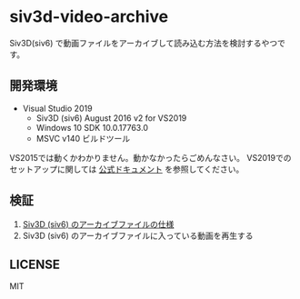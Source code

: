 # siv3d-video-archive
Siv3D(siv6) で動画ファイルをアーカイブして読み込む方法を検討するやつです。

## 開発環境

- Visual Studio 2019
    - Siv3D (siv6) August 2016 v2 for VS2019
    - Windows 10 SDK 10.0.17763.0
    - MSVC v140 ビルドツール

VS2015では動くかわかりません。動かなかったらごめんなさい。
VS2019でのセットアップに関しては [公式ドキュメント](https://github.com/Siv3D/Reference-JP/wiki/%E3%83%80%E3%82%A6%E3%83%B3%E3%83%AD%E3%83%BC%E3%83%89%E3%81%A8%E3%82%A4%E3%83%B3%E3%82%B9%E3%83%88%E3%83%BC%E3%83%AB) を参照してください。

## 検証

1. [Siv3D (siv6) のアーカイブファイルの仕様](./docs/01-spec-archive-file.md)
2. Siv3D (siv6) のアーカイブファイルに入っている動画を再生する

## LICENSE
MIT
